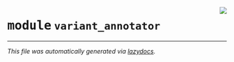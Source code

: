 <!-- markdownlint-disable -->

<a href="https://github.com/NIAGADS/niagads-pylib/blob/main/components/niagads/variant_annotator/__init__.py"><img align="right" style="float:right;" src="https://img.shields.io/badge/-source-cccccc?style=flat-square"></a>

# <kbd>module</kbd> `variant_annotator`








---

_This file was automatically generated via [lazydocs](https://github.com/ml-tooling/lazydocs)._
